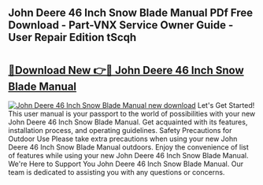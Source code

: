 ## John Deere 46 Inch Snow Blade Manual PDf Free Download - Part-VNX Service Owner Guide - User Repair Edition tScqh

# <h2><a href="http://bc89590.oget.top/?id=John+Deere+46+Inch+Snow+Blade+Manual">🔗Download New 👉🔴 John Deere 46 Inch Snow Blade Manual</a></h2>

[![John Deere 46 Inch Snow Blade Manual new download](https://i.imgur.com/5g1atiW.png)](http://bc89590.oget.top/?id=John+Deere+46+Inch+Snow+Blade+Manual)
Let's Get Started! This user manual is your passport to the world of possibilities with your new John Deere 46 Inch Snow Blade Manual. Get acquainted with its features, installation process, and operating guidelines. Safety Precautions for Outdoor Use Please take extra precautions when using your new John Deere 46 Inch Snow Blade Manual outdoors. Enjoy the convenience of list of features while using your new John Deere 46 Inch Snow Blade Manual. We're Here to Support You John Deere 46 Inch Snow Blade Manual. Our team is dedicated to assisting you with any questions or concerns.
